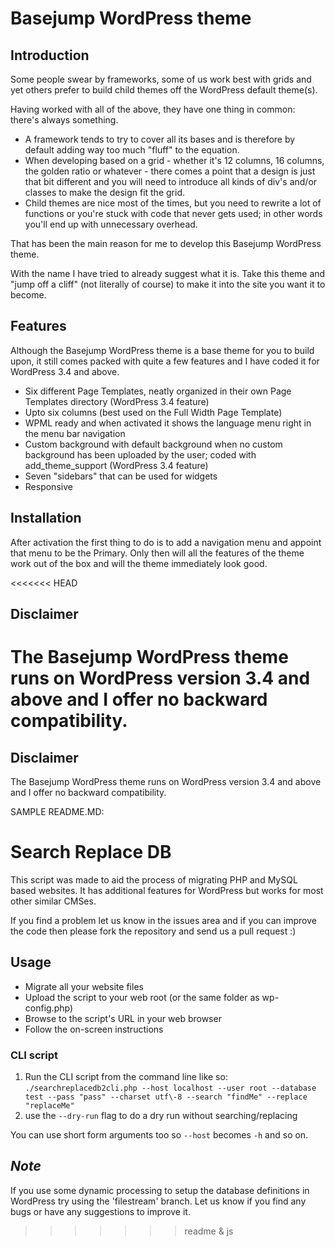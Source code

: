 # Basejump WordPress theme

## Introduction

Some people swear by frameworks, some of us work best with grids and yet others prefer to build child themes off the WordPress default theme(s).

Having worked with all of the above, they have one thing in common: there's always something.

* A framework tends to try to cover all its bases and is therefore by default adding way too much "fluff" to the equation.
* When developing based on a grid - whether it's 12 columns, 16 columns, the golden ratio or whatever - there comes a point that a design is just that bit different and you will need to introduce all kinds of div's and/or classes to make the design fit the grid.
* Child themes are nice most of the times, but you need to rewrite a lot of functions or you're stuck with code that never gets used; in other words you'll end up with unnecessary overhead. 

That has been the main reason for me to develop this Basejump WordPress theme.

With the name I have tried to already suggest what it is. Take this theme and "jump off a cliff" (not literally of course) to make it into the site you want it to become.

## Features

Although the Basejump WordPress theme is a base theme for you to build upon, it still comes packed with quite a few features and I have coded it for WordPress 3.4 and above.

* Six different Page Templates, neatly organized in their own Page Templates directory (WordPress 3.4 feature)
* Upto six columns (best used on the Full Width Page Template)
* WPML ready and when activated it shows the language menu right in the menu bar navigation
* Custom background with default background when no custom background has been uploaded by the user; coded with add_theme_support (WordPress 3.4 feature)
* Seven "sidebars" that can be used for widgets
* Responsive

## Installation

After activation the first thing to do is to add a navigation menu and appoint that menu to be the Primary. Only then will all the features of the theme work out of the box and will the theme immediately look good.

<<<<<<< HEAD

## Disclaimer

The Basejump WordPress theme runs on WordPress version 3.4 and above and I offer no backward compatibility.
=======

## Disclaimer

The Basejump WordPress theme runs on WordPress version 3.4 and above and I offer no backward compatibility.



SAMPLE README.MD:
# Search Replace DB

This script was made to aid the process of migrating PHP and MySQL based websites. It has additional features for WordPress but works for most other similar CMSes.

If you find a problem let us know in the issues area and if you can improve the code then please fork the repository and send us a pull request :)

## Usage

* Migrate all your website files
* Upload the script to your web root (or the same folder as wp-config.php)
* Browse to the script's URL in your web browser
* Follow the on-screen instructions

### CLI script

1. Run the CLI script from the command line like so:
   ```./searchreplacedb2cli.php --host localhost --user root --database test --pass "pass" --charset utf\-8 --search "findMe" --replace "replaceMe"```
2. use the `--dry-run` flag to do a dry run without searching/replacing

You can use short form arguments too so `--host` becomes `-h` and so on.

## _Note_

If you use some dynamic processing to setup the database definitions in WordPress try using the 'filestream' branch. Let us know if you find any bugs or have any suggestions to improve it.	
>>>>>>> readme & js
